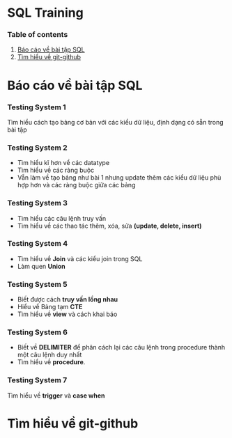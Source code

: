 # **SQL Training**
### Table of contents
1. [Báo cáo về bài tập SQL](#báo-cáo-về-bài-tập-sql-)
2. [Tìm hiểu về git-github](#tìm-hiểu-về-git-github-)

# Báo cáo về bài tập SQL <a name="SQL_Assignment"></a>
### Testing System 1
Tìm hiểu cách tạo bảng cơ bản với các kiểu dữ liệu, định dạng có sẵn trong bài tập
### Testing System 2
- Tìm hiểu kĩ hơn về các datatype
- Tìm hiểu về các ràng buộc 
- Vẫn làm về tạo bảng như bài 1 nhưng update thêm các kiểu dữ liệu phù hợp hơn và các ràng buộc giữa các bảng

### Testing System 3
- Tìm hiểu các câu lệnh truy vấn
- Tìm hiểu về các thao tác thêm, xóa, sửa **(update, delete, insert)**

### Testing System 4
- Tìm hiểu về **Join** và các kiểu join trong SQL
- Làm quen **Union**

### Testing System 5
- Biết được cách **truy vấn lồng nhau**
- Hiểu về Bảng tạm **CTE**
- Tìm hiểu về **view** và cách khai báo

### Testing System 6
- Biết về **DELIMITER** để phân cách lại các câu lệnh trong procedure thành một câu lệnh duy nhất
- Tìm hiểu về **procedure**.

### Testing System 7
Tìm hiểu về **trigger** và **case when**

# Tìm hiểu về git-github <a name="git_github"></a>

